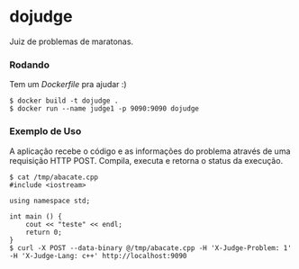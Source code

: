 dojudge
=======

Juiz de problemas de maratonas.

### Rodando

Tem um *Dockerfile* pra ajudar :)

```shellscript
$ docker build -t dojudge .
$ docker run --name judge1 -p 9090:9090 dojudge
```

### Exemplo de Uso

A aplicação recebe o código e as informações do problema através de uma
requisição HTTP POST. Compila, executa e retorna o status da execução.

```shellscript
$ cat /tmp/abacate.cpp
#include <iostream>

using namespace std;

int main () {
    cout << "teste" << endl;
    return 0;
}
$ curl -X POST --data-binary @/tmp/abacate.cpp -H 'X-Judge-Problem: 1' -H 'X-Judge-Lang: c++' http://localhost:9090
```
